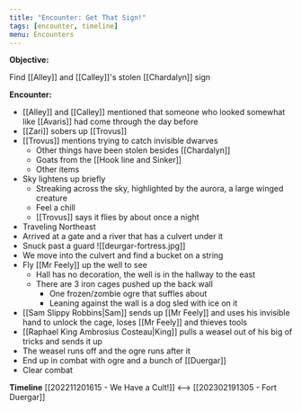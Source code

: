 ```yaml
---
title: "Encounter: Get That Sign!"
tags: [encounter, timeline]
menu: Encounters
---
```

**Objective:** 

Find [[Alley]] and [[Calley]]'s stolen [[Chardalyn]] sign

**Encounter:**

- [[Alley]] and [[Calley]] mentioned that someone who looked somewhat like [[Avaris]] had come through the day before
- [[Zari]] sobers up [[Trovus]]
- [[Trovus]] mentions trying to catch invisible dwarves
	- Other things have been stolen besides [[Chardalyn]]
	- Goats from the [[Hook line and Sinker]]
	- Other items
- Sky lightens up briefly
	- Streaking across the sky, highlighted by the aurora, a large winged creature
	- Feel a chill
	- [[Trovus]] says it flies by about once a night
- Traveling Northeast
- Arrived at a gate and a river that has a culvert under it
- Snuck past a guard
![[deurgar-fortress.jpg]]
- We move into the culvert and find a bucket on a string
- Fly [[Mr Feely]] up the well to see
	- Hall has no decoration, the well is in the hallway to the east
	- There are 3 iron cages pushed up the back wall
		- One frozen/zombie ogre that suffles about
		- Leaning against the wall is a dog sled with ice on it
- [[Sam Slippy Robbins|Sam]] sends up [[Mr Feely]] and uses his invisible hand to unlock the cage, loses [[Mr Feely]] and thieves tools
-   [[Raphael King Ambrosius Costeau|King]] pulls a weasel out of his big of tricks and sends it up
- The weasel runs off and the ogre runs after it
- End up in combat with ogre and a bunch of [[Duergar]]
- Clear combat

**Timeline**
 [[202211201615 - We Have a Cult!]] <--> [[202302191305 - Fort Duergar]]